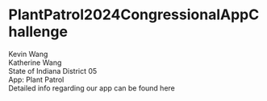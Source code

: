 # PlantPatrol2024CongressionalAppChallenge
Kevin Wang <br />
Katherine Wang <br />
State of Indiana District 05 <br />
App: Plant Patrol <br />
Detailed info regarding our app can be found here 
